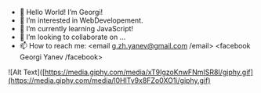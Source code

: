 - 👋 Hello World! I’m Georgi!
- 👀 I’m interested in WebDevelopement.
- 🌱 I’m currently learning JavaScript!
- 💞️ I’m looking to collaborate on ...
- 📫 How to reach me:
<email g.zh.yanev@gmail.com /email>
<facebook Georgi Yanev /facebook>

![Alt Text]([https://media.giphy.com/media/xT9IgzoKnwFNmISR8I/giphy.gif](https://media.giphy.com/media/l0HlTy9x8FZo0XO1i/giphy.gif)
